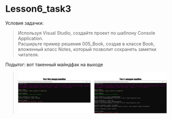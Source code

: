 # Lesson6_task3
Условия задачки:
>Используя Visual Studio, создайте проект по шаблону Console Application.  
Расширьте пример решения 005_Book, создав в классе Book, вложенный класс Notes, который позволит сохранять заметки читателя. 

Подытог: вот такенный майндфак на выходе
>![](Task3/Program_output.png)
